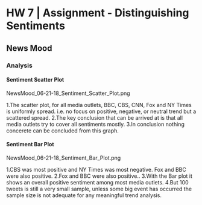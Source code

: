 # HW 7 | Assignment - Distinguishing Sentiments


## News Mood


### Analysis

#### Sentiment Scatter Plot

NewsMood_06-21-18_Sentiment_Scatter_Plot.png

1.The scatter plot, for all media outlets, BBC, CBS, CNN, Fox and NY Times is uniformly spread. i.e. no focus on positive, negative, or neutral trend but a scattered spread. 
2.The key conclusion that can be arrived at is that all media outlets try to cover all sentiments mostly.
3.In conclusion nothing concerete can be concluded from this graph.

#### Sentiment Bar Plot

NewsMood_06-21-18_Sentiment_Bar_Plot.png

1.CBS was most positive and NY Times was most negative. Fox and BBC were also positive.
2.Fox and BBC were also positive..
3.With the Bar plot it shows an overall positive sentiment among most media outlets.
4.But 100 tweets is still a very small sample, unless some big event has occurred the sample size is not adequate for any meaningful trend analysis.

